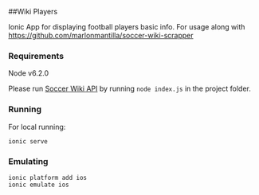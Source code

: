 ##Wiki Players

Ionic App for displaying football players basic info. For usage along with https://github.com/marlonmantilla/soccer-wiki-scrapper

### Requirements

Node v6.2.0

Please run [Soccer Wiki API](https://github.com/marlonmantilla/soccer-wiki-scrapper) by running `node index.js` in the project folder. 

### Running

For local running:

    ionic serve

### Emulating

    ionic platform add ios
    ionic emulate ios


